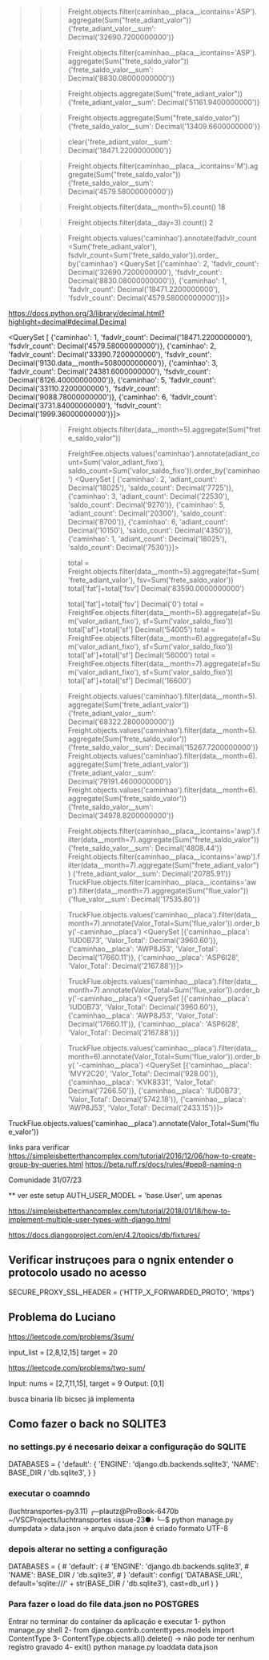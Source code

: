 >>> Freight.objects.filter(caminhao__placa__icontains='ASP').aggregate(Sum("frete_adiant_valor"))
{'frete_adiant_valor__sum': Decimal('32690.7200000000')}

>>> Freight.objects.filter(caminhao__placa__icontains='ASP').aggregate(Sum("frete_saldo_valor"))
{'frete_saldo_valor__sum': Decimal('8830.08000000000')}

>>> Freight.objects.aggregate(Sum("frete_adiant_valor"))
{'frete_adiant_valor__sum': Decimal('51161.9400000000')}

>>> Freight.objects.aggregate(Sum("frete_saldo_valor"))
{'frete_saldo_valor__sum': Decimal('13409.6600000000')}

>>> clear{'frete_adiant_valor__sum': Decimal('18471.2200000000')}

>>> Freight.objects.filter(caminhao__placa__icontains='M').aggregate(Sum("frete_saldo_valor"))
{'frete_saldo_valor__sum': Decimal('4579.58000000000')}

>>> Freight.objects.filter(data__month=5).count()
18

>>> Freight.objects.filter(data__day=3).count()
2

>>> Freight.objects.values('caminhao').annotate(fadvlr_count=Sum('frete_adiant_valor'), fsdvlr_count=Sum('frete_saldo_valor')).order_
by('caminhao')
<QuerySet [{'caminhao': 2, 'fadvlr_count': Decimal('32690.7200000000'), 'fsdvlr_count': Decimal('8830.08000000000')}, {'caminhao': 1, 'fadvlr_count': Decimal('18471.2200000000'), 'fsdvlr_count': Decimal('4579.58000000000')}]>

https://docs.python.org/3/library/decimal.html?highlight=decimal#decimal.Decimal

<QuerySet [
    {'caminhao': 1, 'fadvlr_count': Decimal('18471.2200000000'), 'fsdvlr_count': Decimal('4579.58000000000')}, 
    {'caminhao': 2, 'fadvlr_count': Decimal('33390.7200000000'), 'fsdvlr_count': Decimal('9130.data__month=508000000000')}, 
    {'caminhao': 3, 'fadvlr_count': Decimal('24381.6000000000'), 'fsdvlr_count': Decimal('8126.40000000000')}, 
    {'caminhao': 5, 'fadvlr_count': Decimal('33110.2200000000'), 'fsdvlr_count': Decimal('9088.78000000000')}, 
    {'caminhao': 6, 'fadvlr_count': Decimal('3731.84000000000'), 'fsdvlr_count': Decimal('1999.36000000000')}]>
>>> Freight.objects.filter(data__month=5).aggregate(Sum("frete_saldo_valor"))


>>> FreightFee.objects.values('caminhao').annotate(adiant_count=Sum('valor_adiant_fixo'), saldo_count=Sum('valor_saldo_fixo')).order_by('caminhao')
<QuerySet [
    {'caminhao': 2, 'adiant_count': Decimal('18025'), 'saldo_count': Decimal('7725')}, {'caminhao': 3, 'adiant_count': Decimal('22530'), 'saldo_count': Decimal('9270')}, {'caminhao': 5, 'adiant_count': Decimal('20300'), 'saldo_count': Decimal('8700')}, {'caminhao': 6, 'adiant_count': Decimal('10150'), 'saldo_count': Decimal('4350')}, {'caminhao': 1, 'adiant_count': Decimal('18025'), 'saldo_count': Decimal('7530')}]>


>>> total = Freight.objects.filter(data__month=5).aggregate(fat=Sum('frete_adiant_valor'), fsv=Sum('frete_saldo_valor'))
>>> total['fat']+total['fsv']
Decimal('83590.0000000000')
>>> 
>>> total['fat']+total['fsv']
Decimal('0')
>>> total = FreightFee.objects.filter(data__month=5).aggregate(af=Sum('valor_adiant_fixo'), sf=Sum('valor_saldo_fixo'))
>>> total['af']+total['sf']
Decimal('54005')
>>> total = FreightFee.objects.filter(data__month=6).aggregate(af=Sum('valor_adiant_fixo'), sf=Sum('valor_saldo_fixo'))
>>> total['af']+total['sf']
Decimal('56000')
>>> total = FreightFee.objects.filter(data__month=7).aggregate(af=Sum('valor_adiant_fixo'), sf=Sum('valor_saldo_fixo'))
>>> total['af']+total['sf']
Decimal('16600')


>>> Freight.objects.values('caminhao').filter(data__month=5).aggregate(Sum('frete_adiant_valor'))
{'frete_adiant_valor__sum': Decimal('68322.2800000000')}
>>> Freight.objects.values('caminhao').filter(data__month=5).aggregate(Sum('frete_saldo_valor'))
{'frete_saldo_valor__sum': Decimal('15267.7200000000')}
>>> Freight.objects.values('caminhao').filter(data__month=6).aggregate(Sum('frete_adiant_valor'))
{'frete_adiant_valor__sum': Decimal('79191.4600000000')}
>>> Freight.objects.values('caminhao').filter(data__month=6).aggregate(Sum('frete_saldo_valor'))
{'frete_saldo_valor__sum': Decimal('34978.8200000000')}


>>> Freight.objects.filter(caminhao__placa__icontains='awp').filter(data__month=7).aggregate(Sum("frete_saldo_valor"))
{'frete_saldo_valor__sum': Decimal('4808.44')}
>>> Freight.objects.filter(caminhao__placa__icontains='awp').filter(data__month=7).aggregate(Sum("frete_adiant_valor"))
{'frete_adiant_valor__sum': Decimal('20785.91')}
>>> TruckFlue.objects.filter(caminhao__placa__icontains='awp').filter(data__month=7).aggregate(Sum("flue_valor"))
{'flue_valor__sum': Decimal('17535.80')}
>>> 

>>> TruckFlue.objects.values('caminhao__placa').filter(data__month=7).annotate(Valor_Total=Sum('flue_valor')).order_by('-caminhao__placa')
<QuerySet [{'caminhao__placa': 'IUD0B73', 'Valor_Total': Decimal('3960.60')}, {'caminhao__placa': 'AWP8J53', 'Valor_Total': Decimal('17660.11')}, {'caminhao__placa': 'ASP6I28', 'Valor_Total': Decimal('2167.88')}]>


>>> TruckFlue.objects.values('caminhao__placa').filter(data__month=7).annotate(Valor_Total=Sum('flue_valor')).order_by('-caminhao__placa')
<QuerySet [{'caminhao__placa': 'IUD0B73', 'Valor_Total': Decimal('3960.60')}, {'caminhao__placa': 'AWP8J53', 'Valor_Total': Decimal('17660.11')}, {'caminhao__placa': 'ASP6I28', 'Valor_Total': Decimal('2167.88')}]

>>> TruckFlue.objects.values('caminhao__placa').filter(data__month=6).annotate(Valor_Total=Sum('flue_valor')).order_by(
'-caminhao__placa')
<QuerySet [{'caminhao__placa': 'MVY2C20', 'Valor_Total': Decimal('928.00')}, {'caminhao__placa': 'KVK8331', 'Valor_Total': Decimal('7266.50')}, {'caminhao__placa': 'IUD0B73', 'Valor_Total': Decimal('5742.18')}, {'caminhao__placa': 'AWP8J53', 'Valor_Total': Decimal('2433.15')}]>


TruckFlue.objects.values('caminhao__placa').annotate(Valor_Total=Sum('flue_valor'))


links para verificar
https://simpleisbetterthancomplex.com/tutorial/2016/12/06/how-to-create-group-by-queries.html
https://beta.ruff.rs/docs/rules/#pep8-naming-n


Comunidade 31/07/23

** ver este setup
AUTH_USER_MODEL = 'base.User', um apenas

https://simpleisbetterthancomplex.com/tutorial/2018/01/18/how-to-implement-multiple-user-types-with-django.html


https://docs.djangoproject.com/en/4.2/topics/db/fixtures/

## Verificar instruçoes para o ngnix entender o protocolo usado no acesso
SECURE_PROXY_SSL_HEADER = ('HTTP_X_FORWARDED_PROTO', 'https')


## Problema do Luciano
https://leetcode.com/problems/3sum/

input_list = [2,8,12,15]
target = 20

https://leetcode.com/problems/two-sum/

Input: nums = [2,7,11,15], target = 9
Output: [0,1]

busca binaria lib bicsec já implementa



## Como fazer o back no SQLITE3

### no settings.py é necesario deixar a configuração do SQLITE 
DATABASES = {
    'default': {
        'ENGINE': 'django.db.backends.sqlite3',
        'NAME': BASE_DIR / 'db.sqlite3',
    }
}

### executar o coamndo 
(luchtransportes-py3.11) ╭─plautz@ProBook-6470b ~/VSCProjects/luchtransportes ‹issue-23●› 
╰─$ python manage.py dumpdata > data.json  -> arquivo data.json é criado formato UTF-8

### depois alterar no setting a configuração 
DATABASES = {
    # 'default': {
    #     'ENGINE': 'django.db.backends.sqlite3',
    #     'NAME': BASE_DIR / 'db.sqlite3',
    # }
    'default': config(
        'DATABASE_URL',
        default='sqlite:///' + str(BASE_DIR / 'db.sqlite3'),
        cast=db_url
    )
}

### Para fazer o load do file data.json no POSTGRES
Entrar no terminar do container da aplicação e executar
1- python manage.py shell
2- from django.contrib.contenttypes.models import ContentType
3- ContentType.objects.all().delete() -> não pode ter nenhum registro gravado
4- exit()
python manage.py loaddata data.json